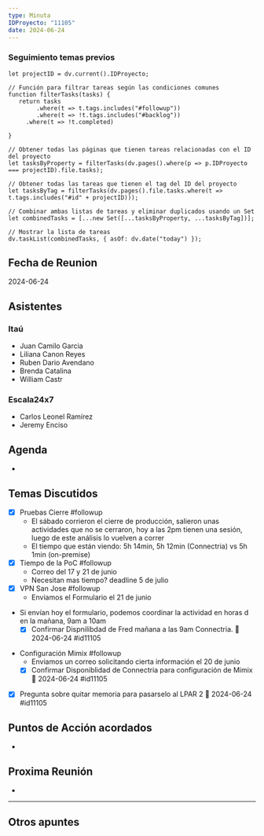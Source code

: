```yaml
---
type: Minuta
IDProyecto: "11105"
date: 2024-06-24
---
```

### Seguimiento temas previos
```dataviewjs
let projectID = dv.current().IDProyecto;

// Función para filtrar tareas según las condiciones comunes
function filterTasks(tasks) {
   return tasks
        .where(t => t.tags.includes("#followup"))
        .where(t => !t.tags.includes("#backlog"))
     .where(t => !t.completed)
        
}

// Obtener todas las páginas que tienen tareas relacionadas con el ID del proyecto
let tasksByProperty = filterTasks(dv.pages().where(p => p.IDProyecto === projectID).file.tasks);

// Obtener todas las tareas que tienen el tag del ID del proyecto
let tasksByTag = filterTasks(dv.pages().file.tasks.where(t => t.tags.includes("#id" + projectID)));

// Combinar ambas listas de tareas y eliminar duplicados usando un Set
let combinedTasks = [...new Set([...tasksByProperty, ...tasksByTag])];

// Mostrar la lista de tareas
dv.taskList(combinedTasks, { asOf: dv.date("today") });
 ```
## Fecha de Reunion
2024-06-24
## Asistentes

### Itaú
* Juan Camilo Garcia
* Liliana Canon Reyes
* Ruben Dario Avendano
* Brenda Catalina 
* William Castr
### Escala24x7
- Carlos Leonel Ramírez
- Jeremy Enciso
## Agenda
* 
## Temas Discutidos
* [x] Pruebas Cierre #followup
	* El sábado corrieron el cierre de producción, salieron unas actividades que no se cerraron, hoy a las 2pm tienen una sesión, luego de este análisis lo vuelven a correr
	* El tiempo que están viendo: 5h 14min, 5h 12min (Connectria) vs 5h 1min (on-premise)
* [x] Tiempo de la PoC #followup
	* Correo del 17 y 21 de junio 
	* Necesitan mas tiempo? deadline 5 de julio
* [x] VPN San Jose #followup
	* Enviamos el Formulario el 21 de junio
- Si envían hoy el formulario, podemos coordinar la actividad en horas d en la mañana, 9am a 10am
	- [x] Confirmar Dispnilibdad de Fred mañana a las 9am Connectria.   📅 2024-06-24 #id11105
*  Configuración Mimix #followup
	* Enviamos un correo solicitando cierta información el 20 de junio
	* [x] Confirmar Disponiblidad de Connectria para configuración de Mimix  📅 2024-06-24 #id11105
- [x] Pregunta sobre quitar memoria para pasarselo al LPAR 2  📅 2024-06-24 #id11105

## Puntos de Acción acordados
*  

## Proxima Reunión
*   


---
## Otros apuntes

